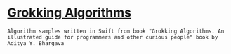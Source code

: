 # [Grokking Algorithms](https://www.manning.com/books/grokking-algorithms)

```
Algorithm samples written in Swift from book "Grokking Algorithms. An illustrated guide for programmers and other curious people" book by Aditya Y. Bhargava
```




